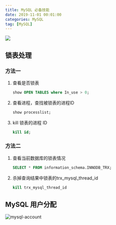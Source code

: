 ```yaml
---
title: MySQL 必备技能
date: 2019-11-01 00:01:00
categories: MySQL
tag: [MySQL]
---
```


![](https://res.cloudinary.com/incoder/image/upload/v1573002782/blog/mysql-skill.png)

<!-- more -->

## 锁表处理

### 方法一

1. 查看是否锁表
   ```sql
   show OPEN TABLES where In_use > 0;
   ```
2. 查看进程，查找被锁表的进程ID
	```sql
	show processlist;
	```
3. kill 锁表的进程 ID
   ```sql
   kill id;
   ```

### 方法二

1. 查看当前数据库的锁表情况
   ```sql
   SELECT * FROM information_schema.INNODB_TRX;
   ```
2. 杀掉查询结果中锁表的trx_mysql_thread_id
   ```sql
   kill trx_mysql_thread_id
   ```

## MySQL 用户分配

![mysql-account](https://res.cloudinary.com/incoder/image/upload/v1574820841/blog/mysql-account.png)